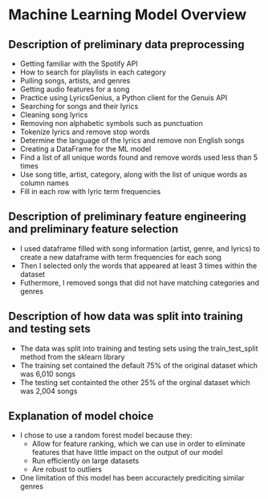 # Machine Learning Model Overview

## Description of preliminary data preprocessing
- Getting familiar with the Spotify API
 - How to search for playlists in each category
 - Pulling songs, artists, and genres
 - Getting audio features for a song
- Practice using LyricsGenius, a Python client for the Genuis API
 - Searching for songs and their lyrics
- Cleaning song lyrics
 - Removing non alphabetic symbols such as punctuation
 - Tokenize lyrics and remove stop words
 - Determine the language of the lyrics and remove non English songs
- Creating a DataFrame for the ML model
 - Find a list of all unique words found and remove words used less than 5 times
 - Use song title, artist, category, along with the list of unique words as column names
 - Fill in each row with lyric term frequencies

## Description of preliminary feature engineering and preliminary feature selection
- I used dataframe filled with song information (artist, genre, and lyrics) to create a new dataframe with term frequencies for each song
- Then I selected only the words that appeared at least 3 times within the dataset
- Futhermore, I removed songs that did not have matching categories and genres 

## Description of how data was split into training and testing sets
- The data was split into training and testing sets using the train_test_split method from the sklearn library
- The training set contained the default 75% of the original dataset which was 6,010 songs
- The testing set containted the other 25% of the orginal dataset which was 2,004 songs

## Explanation of model choice
- I chose to use a random forest model because they:
  - Allow for feature ranking, which we can use in order to eliminate features that have little impact on the output of our model
  - Run efficiently on large datasets
  - Are robust to outliers
- One limitation of this model has been accuractely prediciting similar genres




